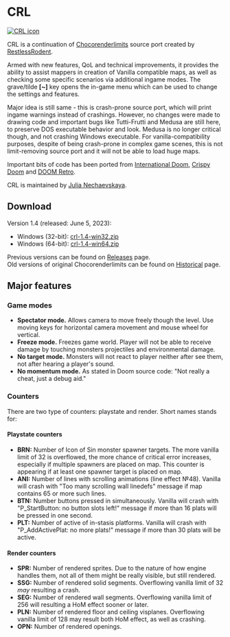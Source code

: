 # CRL

[![CRL icon](https://github.com/JNechaevsky/ChocoRenderLimits/blob/master/data/doom.png)](https://github.com/JNechaevsky/ChocoRenderLimits)

CRL is a continuation of [Chocorenderlimits](https://doomwiki.org/wiki/Chocorenderlimits) source port created by [RestlessRodent](https://doomwiki.org/wiki/RestlessRodent).

Armed with new features, QoL and technical improvements, it provides the ability to assist mappers in creation of Vanilla compatible maps, as well as checking some specific scenarios via additional ingame modes. The grave/tilde **[~]** key opens the in-game menu which can be used to change the settings and features.

Major idea is still same - this is crash-prone source port, which will print ingame warnings instead of crashings. However, no changes were made to drawing code and important bugs like Tutti-Frutti and Medusa are still here, to preserve DOS executable behavior and look. Medusa is no longer critical though, and not crashing Windows executable. For vanilla-compatibility purposes, despite of being crash-prone in complex game scenes, this is not limit-removing source port and it will not be able to load huge maps.

Important bits of code has been ported from [International Doom](https://github.com/jnechaevsky/inter-doom), [Crispy Doom](http://github.com/fabiangreffrath/crispy-doom) and [DOOM Retro](https://github.com/bradharding/doomretro).

CRL is maintained by [Julia Nechaevskaya](mailto:julia.nechaevskaya@live.com).

## Download

Version 1.4 (released: June 5, 2023):
* Windows (32-bit): [crl-1.4-win32.zip](https://github.com/JNechaevsky/CRL/releases/download/crl-1.4/crl-1.4-win32.zip)
* Windows (64-bit): [crl-1.4-win64.zip](https://github.com/JNechaevsky/CRL/releases/download/crl-1.4/crl-1.4-win64.zip)

Previous versions can be found on [Releases](https://github.com/JNechaevsky/CRL/releases) page.<br>
Old versions of original Chocorenderlimits can be found on [Historical](https://github.com/JNechaevsky/CRL/releases/tag/Historical) page.

## Major features

### Game modes

* **Spectator mode.** Allows camera to move freely though the level. Use moving keys for horizontal camera movement and mouse wheel for vertical.
* **Freeze mode.** Freezes game world. Player will not be able to receive damage by touching monsters projectiles and environmental damage.
* **No target mode.** Monsters will not react to player neither after see them, not after hearing a player's sound.
* **No momentum mode.** As stated in Doom source code: "Not really a cheat, just a debug aid."

### Counters

There are two type of counters: playstate and render. Short names stands for:

#### Playstate counters

* **BRN:** Number of Icon of Sin monster spawner targets. The more vanilla limit of 32 is overflowed, the more chance of critical error increases, especially if multiple spawners are placed on map. This counter is appearing if at least one spawner target is placed on map.
* **ANI:** Number of lines with scrolling animations (line effect №48). Vanilla will crash with "Too many scrolling wall linedefs" message if map contains 65 or more such lines.
* **BTN:** Number buttons pressed in simultaneously. Vanilla will crash with "P_StartButton: no button slots left!" message if more than 16 plats will be pressed in one second.
* **PLT:** Number of active of in-stasis platforms. Vanilla will crash with "P_AddActivePlat: no more plats!" message if more than 30 plats will be active.

#### Render counters

* **SPR:** Number of rendered sprites. Due to the nature of how engine handles them, not all of them might be really visible, but still rendered.
* **SSG:** Number of rendered solid segments. Overflowing vanilla limit of 32 _may_ resulting a crash.
* **SEG:** Number of rendered wall segments. Overflowing vanilla limit of 256 will resulting a HoM effect sooner or later.
* **PLN:** Number of rendered floor and ceiling visplanes. Overflowing vanilla limit of 128 may result both HoM effect, as well as crashing.
* **OPN:** Number of rendered openings.
